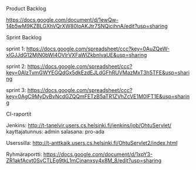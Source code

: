 Product Backlog

https://docs.google.com/document/d/1ewQw-14b5wM9KZBLGXhVQrXW80loAKJtr7SNQicihnA/edit?usp=sharing

Sprint Backlog

sprint 1:
https://docs.google.com/spreadsheet/ccc?key=0AuZQeW-xIGJJdG12MjN0bWl4OVlrVXFaWlZkbnlvaUE&usp=sharing

sprint 2:
https://docs.google.com/spreadsheet/ccc?key=0AlzTvmGWYEGQdGx5dkEzdEJLdGFhRUVMazMxT3h5TFE&usp=sharing

sprint 3:
https://docs.google.com/spreadsheet/ccc?key=0AgC9MyDvBvNcdGZQQmFETzB5aTR1ZVhZcVE1M0lFT1E&usp=sharing

CI-raportit

Jenkins:
http://t-tanelvir.users.cs.helsinki.fi/jenkins/job/OhtuServlet/ kayttajatunnus: admin salasana: pro-ada


Userssilla:
http://t-anttkaik.users.cs.helsinki.fi/OhtuServlet2/index.html

Ryhmäraportti:
https://docs.google.com/document/d/1xpY3-ZR1akfAcvt0SvCTLEg9tkL1mCjnanxsy4x8M_8/edit?usp=sharing
